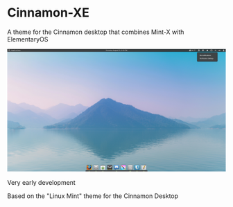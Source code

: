 # Cinnamon-XE
A theme for the Cinnamon desktop that combines Mint-X with ElementaryOS

![screenshot](screenshot.png)

Very early development

Based on the "Linux Mint" theme for the Cinnamon Desktop
